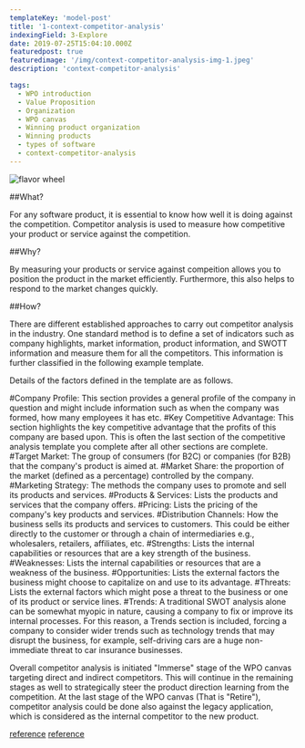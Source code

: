 ```yaml
---
templateKey: 'model-post'
title: '1-context-competitor-analysis'
indexingField: 3-Explore
date: 2019-07-25T15:04:10.000Z
featuredpost: true
featuredimage: '/img/context-competitor-analysis-img-1.jpeg'
description: 'context-competitor-analysis'

tags:
  - WPO introduction
  - Value Proposition
  - Organization
  - WPO canvas
  - Winning product organization
  - Winning products
  - types of software
  - context-competitor-analysis
---
```


![flavor wheel](/img/context-competitor-analysis-img-1.jpeg)

##What?

For any software product, it is essential to know how well it is doing against the competition. Competitor analysis is used to measure how competitive your product or service against the competition.



##Why?

By measuring your products or service against compeition allows you to position the product in the market efficiently. Furthermore, this also helps to respond to the market changes quickly.



##How?

There are different established approaches to carry out competitor analysis in the industry. One standard method is to define a set of indicators such as company highlights, market information, product information, and SWOTT information and measure them for all the competitors. This information is further classified in the following example template.

Details of the factors defined in the template are as follows.

#Company Profile:
This section provides a general profile of the company in question and might include information such as when the company was formed, how many employees it has etc.
#Key Competitive Advantage: 
This section highlights the key competitive advantage that the profits of this company are based upon. This is often the last section of the competitive analysis template you complete after all other sections are complete.
#Target Market: 
The group of consumers (for B2C) or companies (for B2B) that the company's product is aimed at.
#Market Share: 
the proportion of the market (defined as a percentage) controlled by the company.
#Marketing Strategy: 
The methods the company uses to promote and sell its products and services.
#Products & Services: 
Lists the products and services that the company offers.
#Pricing: 
Lists the pricing of the company's key products and services.
#Distribution Channels:
How the business sells its products and services to customers. This could be either directly to the customer or through a chain of intermediaries e.g., wholesalers, retailers, affiliates, etc.
#Strengths:
Lists the internal capabilities or resources that are a key strength of the business.
#Weaknesses: 
Lists the internal capabilities or resources that are a weakness of the business.
#Opportunities: 
Lists the external factors the business might choose to capitalize on and use to its advantage.
#Threats: 
Lists the external factors which might pose a threat to the business or one of its product or service lines.
#Trends: 
A traditional SWOT analysis alone can be somewhat myopic in nature, causing a company to fix or improve its internal processes. For this reason, a Trends section is included, forcing a company to consider wider trends such as technology trends that may disrupt the business, for example, self-driving cars are a huge non-immediate threat to car insurance businesses.


Overall competitor analysis is initiated "Immerse" stage of the WPO canvas targeting direct and indirect competitors. This will continue in the remaining stages as well to strategically steer the product direction learning from the competition. At the last stage of the WPO canvas (That is "Retire"), competitor analysis could be done also against the legacy application, which is considered as the internal competitor to the new product.

[reference]('https://neilpatel.com/blog/12-competitor-analysis-tools-that-will-improve-your-site-traffic/')
[reference]('https://expertprogrammanagement.com/2017/01/competitive-analysis-template/')
